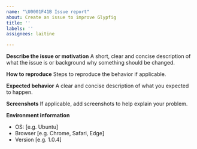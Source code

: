 ```yaml
---
name: "\U0001F41B Issue report"
about: Create an issue to improve Glypfig
title: ''
labels: ''
assignees: laitine

---
```


**Describe the issue or motivation**
A short, clear and concise description of what the issue is or background why something should be changed.

**How to reproduce**
Steps to reproduce the behavior if applicable.

**Expected behavior**
A clear and concise description of what you expected to happen.

**Screenshots**
If applicable, add screenshots to help explain your problem.

**Environment information**
 - OS: [e.g. Ubuntu]
 - Browser [e.g. Chrome, Safari, Edge]
 - Version [e.g. 1.0.4]
